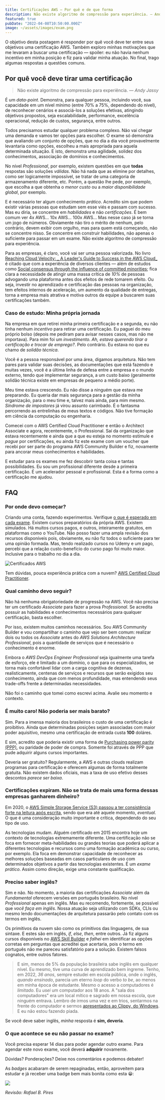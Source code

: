 ```yaml
---
title: Certificações AWS — Por quê e de que forma
description: Não existe algoritmo de compressão para experiência. — Andy Jassy
featured: true
pubDate: "2022-04-08T10:50:00.000Z"
image: ~/assets/images/exam.png
---
```


O objetivo desta postagem é responder por quê você deve ter entre seus objetivos uma certificação AWS. Também exploro minhas motivações que me levaram a buscar uma certificação — spoiler: eu não havia nenhum incentivo em minha posição e fiz para validar minha atuação. No final, trago algumas respostas a questões comuns.

## Por quê você deve tirar uma certificação

> Não existe algoritmo de compressão para experiência. — _Andy Jassy_

É um _data-point_. Demonstra, para qualquer pessoa, incluindo você, sua capacidade em um nível mínimo (entre 70% a 75%, dependendo do nível), de reconhecer cenários e associá-los a soluções efetivas, atingindo objetivos propostos, seja escalabilidade, performance, excelência operacional, redução de custos, segurança, entre outros.

Todos precisamos estudar qualquer problema complexo. Não vai chegar uma demanda e vamos ter opções para escolher. O exame só demonstra que avaliando um conjunto de opções, que no dia a dia você provavelmente levantaria como opções, escolheu a mais apropriada para aquela determinada situação. E isto, demonstra uma agilidade, solidez dos conhecimentos, associação de domínios e conhecimentos.

No nível _Professional_, por exemplo, existem questões em que **todas** respostas são soluções _válidas_. Não há nada que as elimine por detalhes, como ser logicamente impossível, se tratar de uma categoria de armazenamento diferente, etc. Porém, a questão lhe pede, por exemplo, que escolha a que obtenha o _menor custo_ ou a _maior disponibilidade global_, por exemplo.

E é necessário ter algum conhecimento _prático_. Acredito sim que podem existir várias pessoas que estudam sem esse viés e passam com sucesso. Mas eu diria, se concentre em _habilidades_ e não _certificações_. É bem comum ver 4x AWS... 10x AWS... 100x AWS... Mas nesse caso já se torna um jogo de números. Obviamente não tiro o mérito de nenhum, pelo contrário, devem exibir com orgulho, mas para quem está começando, não se concentre nisso. Se concentre em construir habilidades, não apenas o suficiente para passar em um exame. Não existe algoritmo de compressão para experiência.

Para as empresas, é claro, você vai ser uma pessoa valorizada. No livro [Reaching Cloud Velocity: _ A Leader's Guide to Success in the AWS Cloud_](https://amzn.to/3reoXev) é citado que com a experiência de diversos clientes — além de estudos como [Social consensus through the influence of committed minorities](https://arxiv.org/abs/1102.3931); fica clara a necessidade de atingir uma massa crítica de _10%_ de pessoas advogando uma plataforma antes dos efeitos de rede tomarem efeito. Ou seja, investir no aprendizado e certificação das pessoas na organização, tem efeitos internos de aceleração, um aumento da qualidade de entregas, torna a empresa mais atrativa e motiva outros da equipe a buscarem suas certificações também.

### Caso de estudo: Minha própria jornada

Na empresa em que retirei minha primeira certificação e a segunda, eu não tinha nenhum _incentivo_ para retirar uma certificação. Eu paguei do meu próprio bolso (depois me pediram para avisar nesses casos, mas não me importava). Para mim foi um _investimento_. _Ah, estava querendo tirar a certificação e trocar de emprego?_. Pelo contrário. Eu estava no que eu chamo de _solidão técnica_. 

Você é a pessoa responsável por uma área, digamos arquitetura. Não tem pares para validar suas decisões, as documentações que está fazendo e muitas vezes, você é a última linha de defesa entre a empresa e o mundo externo, tendo que implementar segurança, a um custo baixo (geralmente solidão técnica existe em empresas de pequeno a médio porte). 

Meu time estava crescendo. Eu não disse a ninguém que estava me preparando. Eu queria dar mais segurança para a gestão da minha organização, para o meu time e, talvez mais ainda, para mim mesmo. _Síndrome de impostores_ já virou assunto carimbado. É o fantasma percorrendo as entrelinhas de meus textos e códigos. Não tive formação em ciência da computação ou engenharia.

Comecei com o AWS Certified Cloud Practitioner e então o Architect Associate e agora, recentemente, o Professional. Saí da organização que estava recentemente e ainda que a que eu esteja no momento estimule e _pague_ por certificações, eu ainda fiz este exame com um voucher que recebi por ser parte do programa AWS Community Builder e fiz, novamente para ancorar meus conhecimentos e habilidades.

E estudar para os exames me fez descobrir tanta coisa e tantas possibilidades. Eu sou um profissional diferente desde a primeira certificação. É um acelerador pessoal e profissional. Esta é a forma como a certificação me ajudou. 

## FAQ

### Por onde devo começar?

Criando uma conta, fazendo experimentos. Verifique [o que é esperado em cada exame](https://aws.amazon.com/pt/certification/). Existem cursos preparatórios da própria AWS. Existem simulados. Há muitos cursos pagos, e outros, inteiramente gratuitos, em plataformas como o YouTube. Não posso fazer uma ampla revisão dos recursos disponíveis pois, obviamente, eu não fiz todos o suficiente para ter uma opinião formada. Mas, tendo realizado cursos no Udemy e um pago, percebi que a relação custo-benefício do curso pago foi muito maior. Inclusive para o trabalho no dia a dia.

![Certificados AWS](https://dev-to-uploads.s3.amazonaws.com/uploads/articles/2cdt29sye5eopay9qf44.png)

Tem dúvidas, pouca experiência prática com a nuvem? [AWS Certified Cloud Practitioner](https://aws.amazon.com/pt/certification/certified-cloud-practitioner/).

### Qual caminho devo seguir?

Não há nenhuma obrigatoriedade de progressão na AWS. Você não precisa ter um certificado _Associate_ para fazer a prova _Professional_. Se acredita possuir as habilidades e conhecimentos necessários para qualquer certificação, basta escolher. 

Por isso, existem muitos caminhos necessários. Sou AWS Community Builder e vou compartilhar o caminho que vejo ser bem comum: realizar dois ou todos os _Associate_ antes do _AWS Solutions Architecture Professional_, pois a quantidade de serviços que é necessário o conhecimento é enorme. 

Embora o _AWS DevOps Engineer Professional_ seja igualmente uma tarefa de esforço, ele é limitado a um domínio, o que para os especializados, se torna mais confortável lidar com a carga cognitiva de dezenas, realisticamente, centenas de serviços e recursos que serão exigidos seu conhecimento, ainda que com menos profundidade, mas entendendo seus trade-offs frente a determinadas necessidades. 

Não foi o caminho que tomei como escrevi acima. Avalie seu momento e contexto.

### É muito caro! Não poderia ser mais barato?

Sim. Para a imensa maioria dos brasileiros o custo de uma certificação é proibitivo. Ainda que determinadas posições sejam associadas com maior poder aquisitivo, mesmo uma certificação de entrada custa **100** doláres. 

E sim, acredito que poderia existir uma forma de [Purchasing power parity (PPP)](https://www.investopedia.com/updates/purchasing-power-parity-ppp/), ou paridade de poder de compra. Somente foi através de PPP que pude adquirir alguns cursos importantes.

Deveria ser gratuito? Regularmente, a AWS e outras clouds realizam programas para certificação e oferecem algumas de forma totalmente gratuita. Não existem dados oficiais, mas a taxa de uso efetivo desses descontos _parece ser baixa_.

### Certificações expiram. Não se trata de mais uma forma dessas empresas ganharem dinheiro?

Em 2020, o [AWS Simple Storage Service (S3) passou a ter consistência forte na leitura após escrita](https://aws.amazon.com/pt/blogs/aws/amazon-s3-update-strong-read-after-write-consistency/), sendo que era até aquele momento, _eventual_. O que é uma consideração muito importante e crítica, dependendo do seu tipo de uso. 

As tecnologias mudam. Alguém certificado em 2015 encontra hoje um contexto de tecnologias extremamente diferente. Uma certificação não se foca em fornecer meta-habilidades ou grandes teorias que poderá aplicar a diferentes tecnologias e recursos como uma formação acadêmica ou curso, por exemplo. Ela foca em demonstrar capacidade de reconhecer as melhores soluções baseadas em casos particulares de uso com determinados objetivos a partir das tecnologias existentes. É um _exame prático_. Assim como direção, exige uma constante qualificação.

### Preciso saber inglês?

Sim e não. No momento, a maioria das certificações _Associate_ além da _Fundamental_ oferecem versões em português brasileiro. No nível _Professional_ apenas em inglês. Mas eu recomendo, fortemente, se possível que _você faça em inglês_. Nossa atuação seja utilizando com SDKs, CLIs ou mesmo lendo documentações de arquitetura passarão pelo contato com os termos em inglês.

Os primitivos da nuvem são como os primitivos das linguagens, de sua sintaxe. E estes são em inglês, _if_, _else_, _then_, entre outros. Já fiz alguns cursos disponíveis no [AWS Skill Builder](https://explore.skillbuilder.aws/) e _falhei_ em identificar as opções corretas em perguntas que acreditei que acertaria, pois o termo em português não me pareceu satisfatório para a solução. Existem falsos cognatos, entre outros fatores.

> E sim, menos de 5% da população brasileira sabe inglês em qualquer nível. Eu mesmo, tive uma curva de aprendizado bem íngreme. Tenho, em 2022, _36 anos_, sempre estudei em escola pública, onde o inglês, _quando ensinado_, parecia um eterno _loop_ do verbo _to be_, ao menos em minha época de estudante. Mesmo o acesso a computadores é _limitado_. Eu _usei_ um computador aos 18 anos. A "sala dos computadores" era um local mítico e sagrado em nossa escola, que ninguém entrava. Lembro de irmos uma vez e em trios, sentarmos na frente do computador e sermos [apresentados ao Clippy, do Windows](https://en.wikipedia.org/wiki/Office_Assistant). E eu não estou fazendo piada.

Se você deve saber inglês, _minha_ resposta é **sim, deveria**.

### O que acontece se eu não passar no exame?

Você precisa esperar 14 dias para poder agendar outro exame. Para agendar este novo exame, você deverá **adquirir** novamente. 

Dúvidas? Ponderações? Deixe nos comentários e podemos debater!

As _badges_ acabaram de serem repaginadas, então, aproveitem para estudar e já receber uma badge bem mais bonita como esta 😀:

<a href="https://www.credly.com/badges/d01a5f09-39af-4848-91e4-fd93c379429b/public_url"><img src="https://images.credly.com/size/680x680/images/2d84e428-9078-49b6-a804-13c15383d0de/image.png" style="background-color:transparent !important" /></a>

_Revisão: Rafael B. Pires_